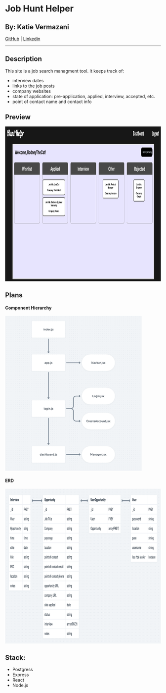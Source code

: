 # Job Hunt Helper
## By: Katie Vermazani
[GitHub](https://github.com/moomoomewmew) | [Linkedin](https://www.linkedin.com/in/user02387456/)
***


## Description
This site is a job search managment tool. It keeps track of:
* interview dates
* links to the job posts
* company websites
* state of application: pre-application, applied, interview, accepted, etc.
* point of contact name and contact info

## Preview
<img height="500" src="./screenshot.png" alt="landingpage">

## Plans

#### Component Hierarchy
<img height="500" src="./CHD.png" alt="component hierarchy diagram">

#### ERD
<img height="500" src="./ERD.png" alt="ERD">

## Stack:
* Postgress
* Express
* React
* Node.js

